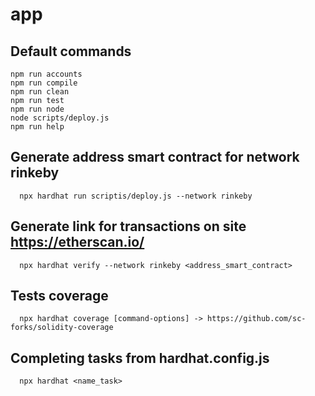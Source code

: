 # app

## Default commands

```shell
npm run accounts
npm run compile
npm run clean
npm run test
npm run node
node scripts/deploy.js
npm run help
```

## Generate address smart contract for network rinkeby

```
  npx hardhat run scriptis/deploy.js --network rinkeby
```

## Generate link for transactions on site https://etherscan.io/

```
  npx hardhat verify --network rinkeby <address_smart_contract>
```

## Tests coverage

```
  npx hardhat coverage [command-options] -> https://github.com/sc-forks/solidity-coverage
```

## Completing tasks from hardhat.config.js

```
  npx hardhat <name_task>
```
